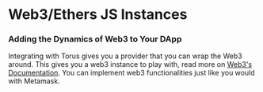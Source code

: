 # Web3/Ethers JS Instances

### Adding the Dynamics of Web3 to Your DApp

Integrating with Torus gives you a provider that you can wrap the Web3 around. This gives you a web3 instance to play with, read more on [Web3's Documentation](https://web3js.readthedocs.io/en/1.0/). You can implement web3 functionalities just like you would with Metamask.
